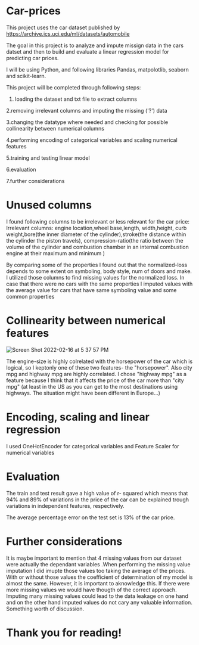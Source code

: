# Car-prices

This project uses the car dataset published by https://archive.ics.uci.edu/ml/datasets/automobile

The goal in this project is to analyze and impute missign data in the cars datset and then to build and evaluate a linear regression model for predicting car prices.

I will be using Python, and following libraries Pandas, matpolotlib, seaborn and scikit-learn. 

This project will be completed through following steps:

1. loading the dataset and txt file to extract columns

2.removing irrelevant columns and imputing the missing ('?') data

3.changing the datatype where needed and checking for possible collinearity between numerical columns

4.performing encoding of categorical variables and scaling numerical features

5.training and testing linear model 

6.evaluation

7.further considerations



# Unused columns 
I found following columns to be irrelevant or less relevant for the car price: Irrelevant columns: engine location,wheel base,length, width,height,
curb weight,bore(the inner diameter of the cylinder),stroke(the distance within the cylinder the piston travels), compression-ratio(the ratio between the volume of the cylinder and combustion chamber in an internal combustion engine at their maximum and minimum )

By comparing some of the properties I found out that the normalized-loss depends to some extent on symboling, body style, num of doors and make. I utilized those columns to find missing values for the normalized loss.
In case that there were no cars with the same properties I imputed values with the average value for cars that have same symboling value and some common properties

# Collinearity between numerical features
![Screen Shot 2022-02-16 at 5 37 57 PM](https://user-images.githubusercontent.com/57463075/154381611-2e89f21b-e857-4f86-8908-11e1badcf5a8.png)

The engine-size is highly colrelated with the horsepower of the car which is logical, so I keptonly one of these two features- the "horsepower".
Also city mpg and highway mpg are highly correlated. I chose "highway mpg" as a feature because I think that it affects the price of the car more than "city mpg" (at least in the US as you can get to the most destinations using highways. The situation might have been different in Europe...)

# Encoding, scaling and linear regression
I used OneHotEncoder for categorical variables and Feature Scaler for numerical variables

# Evaluation 
The train and test result gave a high value of r- squared which means that 94% and 89% of variations in the price of the car can be explained trough variations in independent features, respectively.

The average percentage error on the test set is 13% of the car price. 

# Further considerations
It is maybe important to mention that 4 missing values from our dataset were actually the dependant variables .When performing the missing value imputation I did imupte those values too taking the average of the prices.
With or without those values the coefficient of determination of my model is almost the same.
However, it is important to aknowledge this. If there were more missing values we would have thougth of the correct approach. Imputing many missing values could lead to the data leakage on one hand and on the other hand imputed values do not cary any valuable information. Something worth of discussion.


# Thank you for reading!
